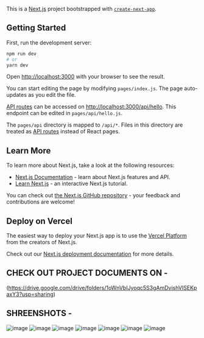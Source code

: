 This is a [Next.js](https://nextjs.org/) project bootstrapped with [`create-next-app`](https://github.com/vercel/next.js/tree/canary/packages/create-next-app).

## Getting Started

First, run the development server:

```bash
npm run dev
# or
yarn dev
```

Open [http://localhost:3000](http://localhost:3000) with your browser to see the result.

You can start editing the page by modifying `pages/index.js`. The page auto-updates as you edit the file.

[API routes](https://nextjs.org/docs/api-routes/introduction) can be accessed on [http://localhost:3000/api/hello](http://localhost:3000/api/hello). This endpoint can be edited in `pages/api/hello.js`.

The `pages/api` directory is mapped to `/api/*`. Files in this directory are treated as [API routes](https://nextjs.org/docs/api-routes/introduction) instead of React pages.

## Learn More

To learn more about Next.js, take a look at the following resources:

- [Next.js Documentation](https://nextjs.org/docs) - learn about Next.js features and API.
- [Learn Next.js](https://nextjs.org/learn) - an interactive Next.js tutorial.

You can check out [the Next.js GitHub repository](https://github.com/vercel/next.js/) - your feedback and contributions are welcome!

## Deploy on Vercel

The easiest way to deploy your Next.js app is to use the [Vercel Platform](https://vercel.com/new?utm_medium=default-template&filter=next.js&utm_source=create-next-app&utm_campaign=create-next-app-readme) from the creators of Next.js.

Check out our [Next.js deployment documentation](https://nextjs.org/docs/deployment) for more details.

## CHECK OUT PROJECT DOCUMENTS ON - 
(https://drive.google.com/drive/folders/1oWnVbIJyoqc5S3gAmDvishVISEKpaxY3?usp=sharing)

## SHREENSHOTS - 

![image](https://github.com/Prajapatikapil41/Block-Drive/assets/81869156/0ba280ff-bf81-4900-9b9b-f2b73e5b7c8d)
![image](https://github.com/Prajapatikapil41/Block-Drive/assets/81869156/4aef4281-58c9-4fbe-bf0c-5e578d189b12)
![image](https://github.com/Prajapatikapil41/Block-Drive/assets/81869156/9acb5510-6a27-49c4-a6df-d67e9c5ae235)
![image](https://github.com/Prajapatikapil41/Block-Drive/assets/81869156/0e78e655-b1ee-494f-9835-7b6097ee4545)
![image](https://github.com/Prajapatikapil41/Block-Drive/assets/81869156/786b88ef-60f4-4d89-a9d8-a88f9a292829)
![image](https://github.com/Prajapatikapil41/Block-Drive/assets/81869156/0a0eb3a2-77d5-4f80-99e6-b7425c76b775)
![image](https://github.com/Prajapatikapil41/Block-Drive/assets/81869156/ec43c0ff-e58b-41cc-aca7-050809bbf302)





